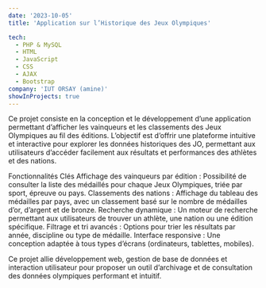 ```yaml
---
date: '2023-10-05'
title: 'Application sur l’Historique des Jeux Olympiques'

tech:
  - PHP & MySQL
  - HTML
  - JavaScript
  - CSS
  - AJAX
  - Bootstrap
company: 'IUT ORSAY (amine)'
showInProjects: true
---
```


Ce projet consiste en la conception et le développement d’une application permettant d’afficher les vainqueurs et les classements des Jeux Olympiques au fil des éditions. L’objectif est d’offrir une plateforme intuitive et interactive pour explorer les données historiques des JO, permettant aux utilisateurs d’accéder facilement aux résultats et performances des athlètes et des nations.

Fonctionnalités Clés
Affichage des vainqueurs par édition : Possibilité de consulter la liste des médaillés pour chaque Jeux Olympiques, triée par sport, épreuve ou pays.
Classements des nations : Affichage du tableau des médailles par pays, avec un classement basé sur le nombre de médailles d’or, d’argent et de bronze.
Recherche dynamique : Un moteur de recherche permettant aux utilisateurs de trouver un athlète, une nation ou une édition spécifique.
Filtrage et tri avancés : Options pour trier les résultats par année, discipline ou type de médaille.
Interface responsive : Une conception adaptée à tous types d’écrans (ordinateurs, tablettes, mobiles).

Ce projet allie développement web, gestion de base de données et interaction utilisateur pour proposer un outil d’archivage et de consultation des données olympiques performant et intuitif.


